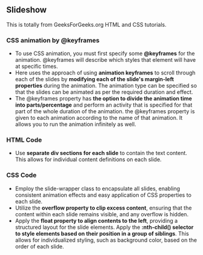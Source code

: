 ## Slideshow

This is totally from GeeksForGeeks.org HTML and CSS tutorials.
<br />

### CSS animation by @keyframes

- To use CSS animation, you must first specify some **@keyframes** for the animation. @keyframes will describe which styles that element will have at specific times.
- Here uses the approach of using **animation keyframes** to scroll through each of the slides by **modifying each of the slide's margin-left properties** during the animation. The animation type can be specified so that the slides can be animated as per the required duration and effect.
- The @keyframes property has **the option to divide the animation time into parts/percentage** and perform an activity that is specified for that part of the whole duration of the animation. the @keyframes property is given to each animation according to the name of that animation. It allows you to run the animation infinitely as well.

### HTML Code

- Use **separate div sections for each slide** to contain the text content. This allows for individual content definitions on each slide.

### CSS Code

- Employ the slide-wrapper class to encapsulate all slides, enabling consistent animation effects and easy application of CSS properties to each slide.
- Utilize the **overflow property to clip excess content**, ensuring that the content within each slide remains visible, and any overflow is hidden.
- Apply the **float property to align contents to the left**, providing a structured layout for the slide elements.
  Apply the **:nth-child() selector to style elements based on their position in a group of siblings**. This allows for individualized styling, such as background color, based on the order of each slide.
